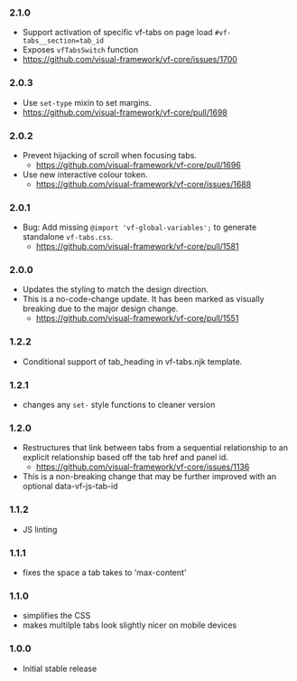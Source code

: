 ### 2.1.0

* Support activation of specific vf-tabs on page load `#vf-tabs__section=tab_id`
* Exposes `vfTabsSwitch` function
* https://github.com/visual-framework/vf-core/issues/1700

### 2.0.3

* Use `set-type` mixin to set margins.
* https://github.com/visual-framework/vf-core/pull/1698

### 2.0.2

* Prevent hijacking of scroll when focusing tabs.
  * https://github.com/visual-framework/vf-core/pull/1696
* Use new interactive colour token.
  * https://github.com/visual-framework/vf-core/issues/1688

### 2.0.1

* Bug: Add missing `@import 'vf-global-variables';` to generate standalone `vf-tabs.css`.
  * https://github.com/visual-framework/vf-core/pull/1581

### 2.0.0

* Updates the styling to match the design direction.
* This is a no-code-change update. It has been marked as visually breaking due to the major design change.
  * https://github.com/visual-framework/vf-core/pull/1551

### 1.2.2

* Conditional support of tab_heading in vf-tabs.njk template.

### 1.2.1

* changes any `set-` style functions to cleaner version

### 1.2.0

* Restructures that link between tabs from a sequential relationship to an explicit relationship based off the tab href and panel id.
  * https://github.com/visual-framework/vf-core/issues/1136
* This is a non-breaking change that may be further improved with an optional data-vf-js-tab-id

### 1.1.2

* JS linting

### 1.1.1

* fixes the space a tab takes to 'max-content'

### 1.1.0

* simplifies the CSS
* makes multilple tabs look slightly nicer on mobile devices

### 1.0.0

* Initial stable release
